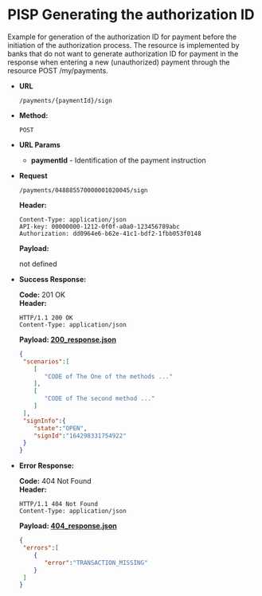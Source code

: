# PISP Generating the authorization ID 

Example for generation of the authorization ID for payment before the initiation of the authorization process. The resource is implemented by banks that do not want to generate authorization ID for payment in the response when entering a new (unauthorized) payment through the resource POST /my/payments.


* **URL**

  `/payments/{paymentId}/sign`

* **Method:**
  
  `POST`
  
*  **URL Params**

   - **paymentId** - Identification of the payment instruction 

* **Request**

  `/payments/048885570000001020045/sign`

  **Header:**
  ```http
  Content-Type: application/json
  API-key: 00000000-1212-0f0f-a0a0-123456789abc
  Authorization: dd0964e6-b62e-41c1-bdf2-1fbb053f0148
  ```

  **Payload:**
  
  not defined

* **Success Response:**
  
  **Code:** 201 OK <br />
  **Header:**
  ```http
  HTTP/1.1 200 OK
  Content-Type: application/json
  ```

  **Payload: [200_response.json](200_response.json)**
  ```json
  {
   "scenarios":[
      [
         "CODE of The One of the methods ..."
      ],
      [
         "CODE of The second method ..."
      ]
   ],
   "signInfo":{
      "state":"OPEN",
      "signId":"164298331754922"
   }
  }
  ```
 
* **Error Response:**

  **Code:** 404 Not Found <br />
  **Header:**
  ```http
  HTTP/1.1 404 Not Found
  Content-Type: application/json
  ```
  
  **Payload: [404_response.json](404_response.json)**
  ```json
  {
   "errors":[
      {
         "error":"TRANSACTION_MISSING"
      }
   ]
  }
  ```
  